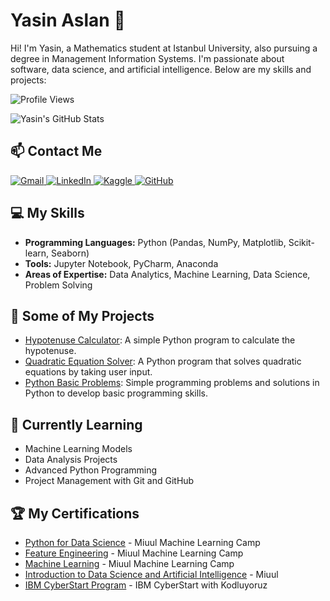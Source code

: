 # Yasin Aslan 🌟
Hi! I'm Yasin, a Mathematics student at Istanbul University, also pursuing a degree in Management Information Systems. I'm passionate about software, data science, and artificial intelligence. Below are my skills and projects:

![Profile Views](https://komarev.com/ghpvc/?username=Yasinaslann&color=blue)

![Yasin's GitHub Stats](https://github-readme-stats.vercel.app/api?username=Yasinaslann&show_icons=true&theme=radical)

## 📫 Contact Me  
<a href="mailto:aslanyasin001@gmail.com">
  <img src="https://img.shields.io/badge/Gmail-D14836?style=for-the-badge&logo=gmail&logoColor=white" alt="Gmail">
</a>
<a href="https://www.linkedin.com/in/yasin-aslan-b1baab1a6/">
  <img src="https://img.shields.io/badge/LinkedIn-0077B5?style=for-the-badge&logo=linkedin&logoColor=white" alt="LinkedIn">
</a>
<a href="https://kaggle.com/yasinaslann">
  <img src="https://img.shields.io/badge/Kaggle-20BEFF?style=for-the-badge&logo=kaggle&logoColor=white" alt="Kaggle">
</a>
<a href="https://github.com/Yasinaslann">
  <img src="https://img.shields.io/badge/GitHub-181717?style=for-the-badge&logo=github&logoColor=white" alt="GitHub">
</a>

## 💻 My Skills
- **Programming Languages:** Python (Pandas, NumPy, Matplotlib, Scikit-learn, Seaborn)
- **Tools:** Jupyter Notebook, PyCharm, Anaconda
- **Areas of Expertise:** Data Analytics, Machine Learning, Data Science, Problem Solving

## 📂 Some of My Projects
- [Hypotenuse Calculator](https://github.com/Yasinaslann/hipotenus_hesaplama): A simple Python program to calculate the hypotenuse.
- [Quadratic Equation Solver](https://github.com/Yasinaslann/Quadratic-Equation-Solver): A Python program that solves quadratic equations by taking user input.
- [Python Basic Problems](https://github.com/Yasinaslann/python_basic_problems): Simple programming problems and solutions in Python to develop basic programming skills.

## 🌱 Currently Learning
- Machine Learning Models
- Data Analysis Projects
- Advanced Python Programming
- Project Management with Git and GitHub

## 🏆 My Certifications
- [Python for Data Science](#) - Miuul Machine Learning Camp
- [Feature Engineering](#) - Miuul Machine Learning Camp
- [Machine Learning](#) - Miuul Machine Learning Camp
- [Introduction to Data Science and Artificial Intelligence](#) - Miuul
- [IBM CyberStart Program](#) - IBM CyberStart with Kodluyoruz
